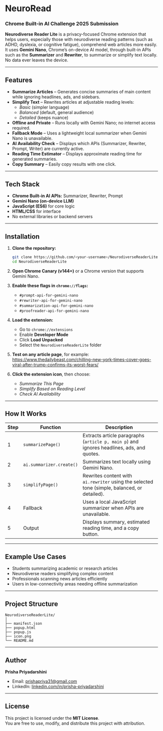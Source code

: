 # NeuroRead
### Chrome Built-in AI Challenge 2025 Submission

**Neurodiverse Reader Lite** is a privacy-focused Chrome extension that helps users, especially those with neurodiverse reading patterns (such as ADHD, dyslexia, or cognitive fatigue), comprehend web articles more easily.  
It uses **Gemini Nano**, Chrome’s on-device AI model, through built-in APIs such as the **Summarizer** and **Rewriter**, to summarize or simplify text locally. No data ever leaves the device.

---

## Features

- **Summarize Articles** – Generates concise summaries of main content while ignoring headlines, ads, and sidebars.  
- **Simplify Text** – Rewrites articles at adjustable reading levels:  
  - *Basic* (simpler language)  
  - *Balanced* (default, general audience)  
  - *Detailed* (keeps nuance)  
- **Offline and Private** – Runs locally with Gemini Nano; no internet access required.  
- **Fallback Mode** – Uses a lightweight local summarizer when Gemini Nano is unavailable.  
- **AI Availability Check** – Displays which APIs (Summarizer, Rewriter, Prompt, Writer) are currently active.  
- **Reading Time Estimator** – Displays approximate reading time for generated summaries.  
- **Copy Summary** – Easily copy results with one click.

---

## Tech Stack

- **Chrome Built-in AI APIs:** Summarizer, Rewriter, Prompt  
- **Gemini Nano (on-device LLM)**  
- **JavaScript (ES6)** for core logic  
- **HTML/CSS** for interface  
- No external libraries or backend servers

---

## Installation

1. **Clone the repository:**

   ```bash
   git clone https://github.com/<your-username>/NeurodiverseReaderLite.git
   cd NeurodiverseReaderLite
   ```

2. **Open Chrome Canary (v144+)** or a Chrome version that supports Gemini Nano.

3. **Enable these flags in `chrome://flags`:**
   - `#prompt-api-for-gemini-nano`  
   - `#rewriter-api-for-gemini-nano`  
   - `#summarization-api-for-gemini-nano`  
   - `#proofreader-api-for-gemini-nano`

4. **Load the extension:**
   - Go to `chrome://extensions`
   - Enable **Developer Mode**
   - Click **Load Unpacked**
   - Select the `NeurodiverseReaderLite` folder

5. **Test on any article page**, for example:  
   https://www.thedailybeast.com/chilling-new-york-times-cover-goes-viral-after-trump-confirms-its-worst-fears/


7. **Click the extension icon**, then choose:  
   - *Summarize This Page*  
   - *Simplify Based on Reading Level*  
   - *Check AI Availability*

---

## How It Works

| Step | Function | Description |
|------|-----------|-------------|
| 1 | `summarizePage()` | Extracts article paragraphs (`article p, main p`) and ignores headlines, ads, and quotes. |
| 2 | `ai.summarizer.create()` | Summarizes text locally using Gemini Nano. |
| 3 | `simplifyPage()` | Rewrites content with `ai.rewriter` using the selected tone (simple, balanced, or detailed). |
| 4 | Fallback | Uses a local JavaScript summarizer when APIs are unavailable. |
| 5 | Output | Displays summary, estimated reading time, and a copy button. |

---

## Example Use Cases

- Students summarizing academic or research articles  
- Neurodiverse readers simplifying complex content  
- Professionals scanning news articles efficiently  
- Users in low-connectivity areas needing offline summarization  

---

## Project Structure

```plaintext
NeurodiverseReaderLite/
│
├── manifest.json
├── popup.html
├── popup.js
├── icon.png
└── README.md
```

---

## Author

**Prisha Priyadarshini**  
- Email: [prishapriya31@gmail.com](mailto:prishapriya31@gmail.com)  
- LinkedIn: [linkedin.com/in/prisha-priyadarshini](https://www.linkedin.com/in/prisha-priyadarshini/)

---

## License

This project is licensed under the **MIT License**.  
You are free to use, modify, and distribute this project with attribution.
